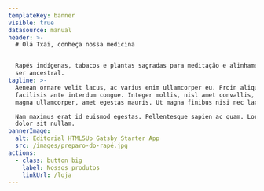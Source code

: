 ```yaml
---
templateKey: banner
visible: true
datasource: manual
header: >-
  # Olá Txai, conheça nossa medicina


  Rapés indígenas, tabacos e plantas sagradas para meditação e alinhamento com o
  ser ancestral.
tagline: >-
  Aenean ornare velit lacus, ac varius enim ullamcorper eu. Proin aliquam
  facilisis ante interdum congue. Integer mollis, nisl amet convallis, porttitor
  magna ullamcorper, amet egestas mauris. Ut magna finibus nisi nec lacinia. 

  Nam maximus erat id euismod egestas. Pellentesque sapien ac quam. Lorem ipsum
  dolor sit nullam.  
bannerImage:
  alt: Editorial HTML5Up Gatsby Starter App
  src: /images/preparo-do-rapé.jpg
actions:
  - class: button big
    label: Nossos produtos
    linkUrl: /loja
---
```


